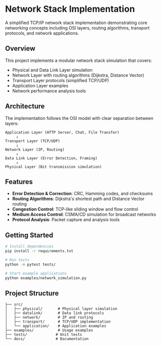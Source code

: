# Network Stack Implementation

A simplified TCP/IP network stack implementation demonstrating core networking concepts including OSI layers, routing algorithms, transport protocols, and network applications.

## Overview

This project implements a modular network stack simulation that covers:
- Physical and Data Link Layer simulation
- Network Layer with routing algorithms (Dijkstra, Distance Vector)
- Transport Layer protocols (simplified TCP/UDP)
- Application Layer examples
- Network performance analysis tools

## Architecture

The implementation follows the OSI model with clear separation between layers:

```
Application Layer (HTTP Server, Chat, File Transfer)
     ↓
Transport Layer (TCP/UDP)
     ↓
Network Layer (IP, Routing)
     ↓
Data Link Layer (Error Detection, Framing)
     ↓
Physical Layer (Bit transmission simulation)
```

## Features

- **Error Detection & Correction**: CRC, Hamming codes, and checksums
- **Routing Algorithms**: Dijkstra's shortest path and Distance Vector routing
- **Congestion Control**: TCP-like sliding window and flow control
- **Medium Access Control**: CSMA/CD simulation for broadcast networks
- **Protocol Analysis**: Packet capture and analysis tools

## Getting Started

```bash
# Install dependencies
pip install -r requirements.txt

# Run tests
python -m pytest tests/

# Start example applications
python examples/network_simulation.py
```

## Project Structure

```
├── src/
│   ├── physical/       # Physical layer simulation
│   ├── datalink/       # Data link protocols
│   ├── network/        # IP and routing
│   ├── transport/      # TCP/UDP implementation
│   └── application/    # Application examples
├── examples/           # Usage examples
├── tests/             # Unit tests
└── docs/              # Documentation
```